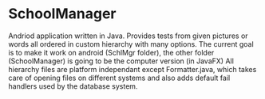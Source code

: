 # SchoolManager
Andriod application written in Java. Provides tests from given pictures or words all ordered in custom hierarchy with many options.
The current goal is to make it work on android (SchlMgr folder),
the other folder (SchoolManager) is going to be the computer version (in JavaFX)
All hierarchy files are platform independant except Formatter.java, which takes care of opening files on different systems
and also adds default fail handlers used by the database system.
